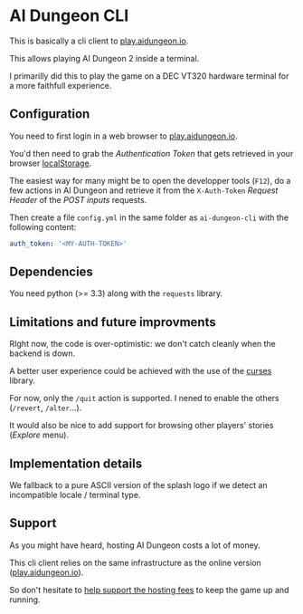 # AI Dungeon CLI

This is basically a cli client to [play.aidungeon.io](https://play.aidungeon.io/).

This allows playing AI Dungeon 2 inside a terminal.

I primarilly did this to play the game on a DEC VT320 hardware terminal for a more faithfull experience.


## Configuration

You need to first login in a web browser to [play.aidungeon.io](https://play.aidungeon.io/).

You'd then need to grab the _Authentication Token_ that gets retrieved in your browser [localStorage](https://developer.mozilla.org/en-US/docs/Web/API/Window/localStorage).

The easiest way for many might be to open the developper tools (`F12`), do a few actions in AI Dungeon and retrieve it from the `X-Auth-Token` _Request Header_ of the _POST inputs_ requests.

Then create a file `config.yml` in the same folder as `ai-dungeon-cli` with the following content:

```yaml
auth_token: '<MY-AUTH-TOKEN>'
```

## Dependencies

You need python (>= 3.3) along with the `requests` library.


## Limitations and future improvments

RIght now, the code is over-optimistic: we don't catch cleanly when the backend is down.

A better user experience could be achieved with the use of the [curses](https://docs.python.org/3/library/curses.html) library.

For now, only the `/quit` action is supported. I nened to enable the others (`/revert`, `/alter`...).

It would also be nice to add support for browsing other players' stories (_Explore_ menu).


## Implementation details

We fallback to a pure ASCII version of the splash logo if we detect an incompatible locale / terminal type.


## Support

As you might have heard, hosting AI Dungeon costs a lot of money.

This cli client relies on the same infrastructure as the online version ([play.aidungeon.io](https://play.aidungeon.io/)).

So don't hesitate to [help support the hosting fees](https://aidungeon.io/) to keep the game up and running.
